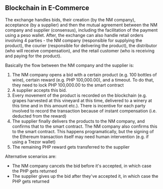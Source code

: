 ## Blockchain in E-Commerce

The exchange handles bids, their creation (by the NM company), acceptance (by a supplier) and then the mutual agreement between the NM company and supplier (consensus), including the facilitation of the payment using a peso wallet.
After, the exchange can also handle retail orders involving 4 parties - the NM company (responsible for supplying the product), the courier (responsible for delivering the product), the distributor (who will receive compensation), and the retail customer (who is receiving and paying for the product).

Basically the flow between the NM company and the supplier is:

1. The NM company opens a bid with a certain product (e.g. 100 bottles of wine), certain reward (e.g. PHP 100,000.00), and a timeout. To do that, they need to lock PHP 100,000.00 to the smart contract
2. A supplier accepts this bid.
3. Every movement of the product is recorded on the blockchain (e.g. grapes harvested at this vineyard at this time, delivered to a winery at this time and in this amount etc.). There is incentive for each party involved to record the transaction because of instant compensation (i.e. deducted from the reward)
3. The supplier finally delivers the products to the NM company, and confirms that to the smart contract. The NM company also confirms this to the smart contract. This happens programatically, but the signing of the Ethereum transaction itself may need human intervention (e.g. if using a Trezor wallet)
4. The remaining PHP reward gets transferred to the supplier

Alternative scenarios are:

- The NM company cancels the bid before it's accepted, in which case the PHP gets returned
- The supplier gives up the bid after they've accepted it, in which case the PHP gets returned
